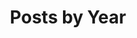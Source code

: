 ---
title: "Posts by Year"
permalink: /en/year-archive/
layout: posts
author_profile: false
lang: en
---